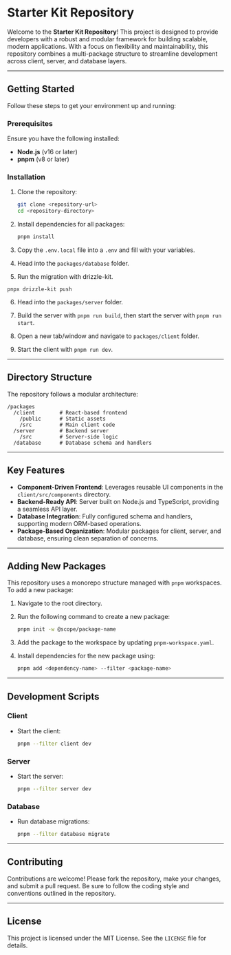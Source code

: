 # Starter Kit Repository

Welcome to the **Starter Kit Repository**! This project is designed to provide developers with a robust and modular framework for building scalable, modern applications. With a focus on flexibility and maintainability, this repository combines a multi-package structure to streamline development across client, server, and database layers.

---

## Getting Started

Follow these steps to get your environment up and running:

### Prerequisites

Ensure you have the following installed:
- **Node.js** (v16 or later)
- **pnpm** (v8 or later)

### Installation

1. Clone the repository:

   ```bash
   git clone <repository-url>
   cd <repository-directory>
   ```

2. Install dependencies for all packages:

   ```bash
   pnpm install
   ```

3. Copy the `.env.local` file into a `.env` and fill with your variables.

4. Head into the `packages/database` folder.

5. Run the migration with drizzle-kit.

  ```
  pnpx drizzle-kit push
  ```

6. Head into the `packages/server` folder.

7. Build the server with `pnpm run build`, then start the server with `pnpm run start`.

8. Open a new tab/window and navigate to `packages/client` folder.

9. Start the client with `pnpm run dev`.

---

## Directory Structure

The repository follows a modular architecture:

```
/packages
  /client        # React-based frontend
    /public      # Static assets
    /src         # Main client code
  /server        # Backend server
    /src         # Server-side logic
  /database      # Database schema and handlers
```

---

## Key Features

- **Component-Driven Frontend**: Leverages reusable UI components in the `client/src/components` directory.
- **Backend-Ready API**: Server built on Node.js and TypeScript, providing a seamless API layer.
- **Database Integration**: Fully configured schema and handlers, supporting modern ORM-based operations.
- **Package-Based Organization**: Modular packages for client, server, and database, ensuring clean separation of concerns.

---

## Adding New Packages

This repository uses a monorepo structure managed with `pnpm` workspaces. To add a new package:

1. Navigate to the root directory.
2. Run the following command to create a new package:

   ```bash
   pnpm init -w @scope/package-name
   ```

3. Add the package to the workspace by updating `pnpm-workspace.yaml`.

4. Install dependencies for the new package using:

   ```bash
   pnpm add <dependency-name> --filter <package-name>
   ```

---

## Development Scripts

### Client
- Start the client:
  ```bash
  pnpm --filter client dev
  ```

### Server
- Start the server:
  ```bash
  pnpm --filter server dev
  ```

### Database
- Run database migrations:
  ```bash
  pnpm --filter database migrate
  ```

---

## Contributing

Contributions are welcome! Please fork the repository, make your changes, and submit a pull request. Be sure to follow the coding style and conventions outlined in the repository.

---

## License

This project is licensed under the MIT License. See the `LICENSE` file for details.

